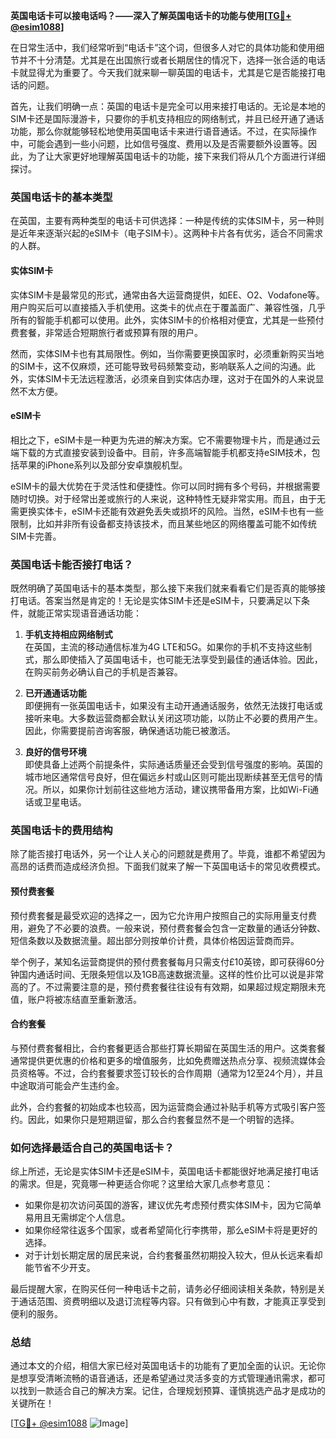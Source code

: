 **英国电话卡可以接电话吗？——深入了解英国电话卡的功能与使用[[TG💪+ @esim1088](https://t.me/s/esim1088)]**

在日常生活中，我们经常听到“电话卡”这个词，但很多人对它的具体功能和使用细节并不十分清楚。尤其是在出国旅行或者长期居住的情况下，选择一张合适的电话卡就显得尤为重要了。今天我们就来聊一聊英国的电话卡，尤其是它是否能接打电话的问题。

首先，让我们明确一点：英国的电话卡是完全可以用来接打电话的。无论是本地的SIM卡还是国际漫游卡，只要你的手机支持相应的网络制式，并且已经开通了通话功能，那么你就能够轻松地使用英国电话卡来进行语音通话。不过，在实际操作中，可能会遇到一些小问题，比如信号强度、费用以及是否需要额外设置等。因此，为了让大家更好地理解英国电话卡的功能，接下来我们将从几个方面进行详细探讨。

### 英国电话卡的基本类型

在英国，主要有两种类型的电话卡可供选择：一种是传统的实体SIM卡，另一种则是近年来逐渐兴起的eSIM卡（电子SIM卡）。这两种卡片各有优劣，适合不同需求的人群。

#### 实体SIM卡

实体SIM卡是最常见的形式，通常由各大运营商提供，如EE、O2、Vodafone等。用户购买后可以直接插入手机使用。这类卡的优点在于覆盖面广、兼容性强，几乎所有的智能手机都可以使用。此外，实体SIM卡的价格相对便宜，尤其是一些预付费套餐，非常适合短期旅行者或预算有限的用户。

然而，实体SIM卡也有其局限性。例如，当你需要更换国家时，必须重新购买当地的SIM卡，这不仅麻烦，还可能导致号码频繁变动，影响联系人之间的沟通。此外，实体SIM卡无法远程激活，必须亲自到实体店办理，这对于在国外的人来说显然不太方便。

#### eSIM卡

相比之下，eSIM卡是一种更为先进的解决方案。它不需要物理卡片，而是通过云端下载的方式直接安装到设备中。目前，许多高端智能手机都支持eSIM技术，包括苹果的iPhone系列以及部分安卓旗舰机型。

eSIM卡的最大优势在于灵活性和便捷性。你可以同时拥有多个号码，并根据需要随时切换。对于经常出差或旅行的人来说，这种特性无疑非常实用。而且，由于无需更换实体卡，eSIM卡还能有效避免丢失或损坏的风险。当然，eSIM卡也有一些限制，比如并非所有设备都支持该技术，而且某些地区的网络覆盖可能不如传统SIM卡完善。

### 英国电话卡能否接打电话？

既然明确了英国电话卡的基本类型，那么接下来我们就来看看它们是否真的能够接打电话。答案当然是肯定的！无论是实体SIM卡还是eSIM卡，只要满足以下条件，就能正常实现语音通话功能：

1. **手机支持相应网络制式**  
   在英国，主流的移动通信标准为4G LTE和5G。如果你的手机不支持这些制式，那么即使插入了英国电话卡，也可能无法享受到最佳的通话体验。因此，在购买前务必确认自己的手机是否兼容。

2. **已开通通话功能**  
   即便拥有一张英国电话卡，如果没有主动开通通话服务，依然无法拨打电话或接听来电。大多数运营商都会默认关闭这项功能，以防止不必要的费用产生。因此，你需要提前咨询客服，确保通话功能已被激活。

3. **良好的信号环境**  
   即使具备上述两个前提条件，实际通话质量还会受到信号强度的影响。英国的城市地区通常信号良好，但在偏远乡村或山区则可能出现断续甚至无信号的情况。所以，如果你计划前往这些地方活动，建议携带备用方案，比如Wi-Fi通话或卫星电话。

### 英国电话卡的费用结构

除了能否接打电话外，另一个让人关心的问题就是费用了。毕竟，谁都不希望因为高昂的话费而造成经济负担。下面我们就来了解一下英国电话卡的常见收费模式。

#### 预付费套餐

预付费套餐是最受欢迎的选择之一，因为它允许用户按照自己的实际用量支付费用，避免了不必要的浪费。一般来说，预付费套餐会包含一定数量的通话分钟数、短信条数以及数据流量。超出部分则按单价计费，具体价格因运营商而异。

举个例子，某知名运营商提供的预付费套餐每月只需支付£10英镑，即可获得60分钟国内通话时间、无限条短信以及1GB高速数据流量。这样的性价比可以说是非常高的了。不过需要注意的是，预付费套餐往往设有有效期，如果超过规定期限未充值，账户将被冻结直至重新激活。

#### 合约套餐

与预付费套餐相比，合约套餐更适合那些打算长期留在英国生活的用户。这类套餐通常提供更优惠的价格和更多的增值服务，比如免费赠送热点分享、视频流媒体会员资格等。不过，合约套餐要求签订较长的合作周期（通常为12至24个月），并且中途取消可能会产生违约金。

此外，合约套餐的初始成本也较高，因为运营商会通过补贴手机等方式吸引客户签约。因此，如果你只是短期逗留，那么合约套餐显然不是一个明智的选择。

### 如何选择最适合自己的英国电话卡？

综上所述，无论是实体SIM卡还是eSIM卡，英国电话卡都能很好地满足接打电话的需求。但是，究竟哪一种更适合你呢？这里给大家几点参考意见：

- 如果你是初次访问英国的游客，建议优先考虑预付费实体SIM卡，因为它简单易用且无需绑定个人信息。
- 如果你经常往返多个国家，或者希望简化行李携带，那么eSIM卡将是更好的选择。
- 对于计划长期定居的居民来说，合约套餐虽然初期投入较大，但从长远来看却能节省不少开支。

最后提醒大家，在购买任何一种电话卡之前，请务必仔细阅读相关条款，特别是关于通话范围、资费明细以及退订流程等内容。只有做到心中有数，才能真正享受到便利的服务。

### 总结

通过本文的介绍，相信大家已经对英国电话卡的功能有了更加全面的认识。无论你是想享受清晰流畅的语音通话，还是希望通过灵活多变的方式管理通讯需求，都可以找到一款适合自己的解决方案。记住，合理规划预算、谨慎挑选产品才是成功的关键所在！

[[TG💪+ @esim1088](https://t.me/s/esim1088) ![Image](https://i.postimg.cc/4NQfJmqS/Snipaste-2025-05-13-00-14-12.png)]